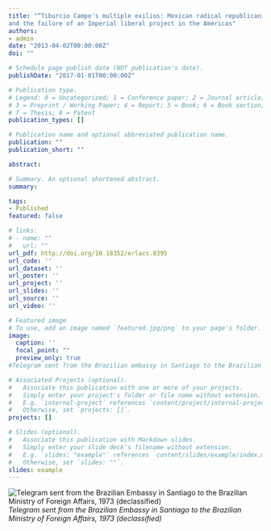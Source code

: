 ```yaml
---
title: "“Tiburcio Campe's multiple exilios: Mexican radical republicanism, exiled journalism,
and the failure of an Imperial liberal project in the Americas"
authors:
- admin
date: "2013-04-02T00:00:00Z"
doi: ""

# Schedule page publish date (NOT publication's date).
publishDate: "2017-01-01T00:00:00Z"

# Publication type.
# Legend: 0 = Uncategorized; 1 = Conference paper; 2 = Journal article;
# 3 = Preprint / Working Paper; 4 = Report; 5 = Book; 6 = Book section;
# 7 = Thesis; 8 = Patent
publication_types: []

# Publication name and optional abbreviated publication name.
publication: ""
publication_short: ""

abstract: 

# Summary. An optional shortened abstract.
summary: 

tags:
- Published
featured: false

# links:
# - name: ""
#   url: ""
url_pdf: http://doi.org/10.18352/erlacs.8395
url_code: ''
url_dataset: ''
url_poster: ''
url_project: ''
url_slides: ''
url_source: ''
url_video: ''

# Featured image
# To use, add an image named `featured.jpg/png` to your page's folder. 
image:
  caption: ''
  focal_point: ""
  preview_only: true
#Telegram sent from the Brazilian embassy in Santiago to the Brazilian Ministry of Foreign Affairs, 1973

# Associated Projects (optional).
#   Associate this publication with one or more of your projects.
#   Simply enter your project's folder or file name without extension.
#   E.g. `internal-project` references `content/project/internal-project/index.md`.
#   Otherwise, set `projects: []`.
projects: []

# Slides (optional).
#   Associate this publication with Markdown slides.
#   Simply enter your slide deck's filename without extension.
#   E.g. `slides: "example"` references `content/slides/example/index.md`.
#   Otherwise, set `slides: ""`.
slides: example
---
```

![Telegram sent from the Brazilian Embassy in Santiago to the Brazilian Ministry of Foreign Affairs, 1973 (declassified)](featured.png)
*Telegram sent from the Brazilian Embassy in Santiago to the Brazilian Ministry of Foreign Affairs, 1973 (declassified)*
